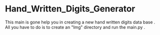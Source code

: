 # Hand_Written_Digits_Generator
This main is gone help you in creating a new hand written digits data base . 
All you have to do is to create an "Img" directory and run the main.py .
